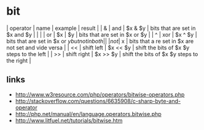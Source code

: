 # bit

| operator  | name          | example   | result                                                |
| &         | and           | $x & $y   | bits that are set in $x and $y                        |
| |         | or            | $x | $y   | bits that are set in $x or $y                         |
| ^         | xor           | $x ^ $y   | bits that are set in $x or $y but not in both         |
| ~         | not           | ~$x       | bits that a re set in $x are not set and vide versa   |
| <<        | shift left    | $x << $y  | shift the bits of $x $y steps to the left             |
| >>        | shift right   | $x >> $y  | shift the bits of $x $y steps to the right            |

## links

*  http://www.w3resource.com/php/operators/bitwise-operators.php
*  http://stackoverflow.com/questions/6635908/c-sharp-byte-and-operator
*  http://php.net/manual/en/language.operators.bitwise.php
*  http://www.litfuel.net/tutorials/bitwise.htm

